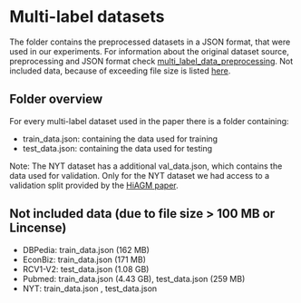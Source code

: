 # Multi-label datasets

The folder contains the preprocessed datasets in a JSON format, that were used in our experiments. For information about the original dataset source, preprocessing and JSON format check [multi_label_data_preprocessing](https://github.com/drndr/project_ds_textclass/tree/main/multi_label_data_preprocessing). Not included data, because of exceeding file size is listed [here](#not-included-data-file-size--100-mb).

## Folder overview

For every multi-label dataset used in the paper there is a folder containing:
- train_data.json: containing the data used for training
- test_data.json: containing the data used for testing

Note: The NYT dataset has a additional val_data.json, which contains the data used for validation. Only for the NYT dataset we had access to a validation split provided by the [HiAGM paper](https://github.com/Alibaba-NLP/HiAGM).

## Not included data (due to file size > 100 MB or Lincense)
- DBPedia: train_data.json (162 MB)
- EconBiz: train_data.json (171 MB)
- RCV1-V2: test_data.json (1.08 GB)
- Pubmed: train_data.json (4.43 GB), test_data.json (259 MB)
- NYT: train_data.json , test_data.json
